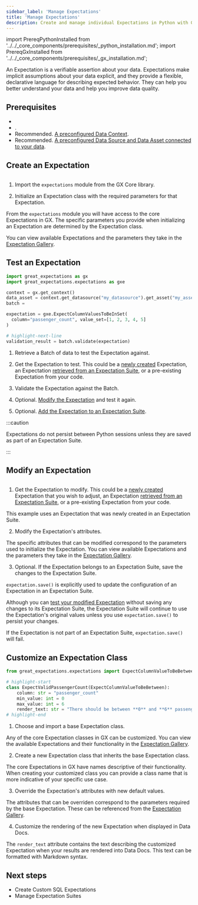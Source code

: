 ```yaml
---
sidebar_label: 'Manage Expectations'
title: 'Manage Expectations'
description: Create and manage individual Expectations in Python with GX Core.
---
```

import PrereqPythonInstalled from '../../_core_components/prerequisites/_python_installation.md';
import PrereqGxInstalled from '../../_core_components/prerequisites/_gx_installation.md';

An Expectation is a verifiable assertion about your data. Expectations make implicit assumptions about your data explicit, and they provide a flexible, declarative language for describing expected behavior. They can help you better understand your data and help you improve data quality. 

## Prerequisites

- <PrereqPythonInstalled/>
- <PrereqGxInstalled/>.
- Recommended. [A preconfigured Data Context](/core/installation_and_setup/manage_data_contexts.md).
- Recommended. [A preconfigured Data Source and Data Asset connected to your data](/core/manage_and_access_data/connect_to_data/connect_to_data.md).

## Create an Expectation

  ```python title="Python example code" name="tests/integration/docusaurus/core/expectations/create_an_expectation.py full example code"
  ```

1. Import the `expectations` module from the GX Core library.

2. Initialize an Expectation class with the required parameters for that Expectation.

  From the `expectations` module you will have access to the core Expectations in GX.  The specific parameters you provide when initializing an Expectation are determined by the Expectation class.
  
  You can view available Expectations and the parameters they take in the [Expectation Gallery](https://greatexpectations.io/expectations).


## Test an Expectation

<!-- TODO: Replace the sample code with snippets from example scripts under test -->

  ```python title="Python example code"
  import great_expectations as gx
  import great_expectations.expectations as gxe
  
  context = gx.get_context()
  data_asset = context.get_datasource("my_datasource").get_asset("my_asset")
  batch =

  expectation = gxe.ExpectColumnValuesToBeInSet(
    column="passenger_count", value_set=[1, 2, 3, 4, 5]
  )
  
  # highlight-next-line
  validation_result = batch.validate(expectation)
  ```

1. Retrieve a Batch of data to test the Expectation against.

2. Get the Expectation to test.  This could be a [newly created](#create-an-expectation) Expectation, an Expectation [retrieved from an Expectation Suite](/core/create_expectations/expectation_suites/manage_expectation_suites.md#get-an-expectation-from-an-expectation-suite), or a pre-existing Expectation from your code.

3. Validate the Expectation against the Batch.

4. Optional. [Modify the Expectation](#modify-an-expectation) and test it again.
 
5. Optional. [Add the Expectation to an Expectation Suite](/core/create_expectations/expectation_suites/manage_expectation_suites.md#add-expectations-to-an-expectation-suite).
   
  :::caution 

  Expectations do not persist between Python sessions unless they are saved as part of an Expectation Suite.

  :::

## Modify an Expectation

```python title="Python example code" name="core/expectations/_examples/edit_an_expectation.py full example code"
```

1. Get the Expectation to modify.  This could be a [newly created](#create-an-expectation) Expectation that you wish to adjust, an Expectation [retrieved from an Expectation Suite](/core/create_expectations/expectation_suites/manage_expectation_suites.md#get-an-expectation-from-an-expectation-suite), or a pre-existing Expectation from your code.  

  This example uses an Expectation that was newly created in an Expectation Suite.

2. Modify the Expectation's attributes.

  The specific attributes that can be modified correspond to the parameters used to initialize the Expectation.  You can view available Expectations and the parameters they take in the [Expectation Gallery](https://greatexpectations.io/expectations).

3. Optional. If the Expectation belongs to an Expectation Suite, save the changes to the Expectation Suite.

  `expectation.save()` is explicitly used to update the configuration of an Expectation in an Expectation Suite.
  
  Although you can [test your modified Expectation](#test-an-expectation) without saving any changes to its Expectation Suite, the Expectation Suite will continue to use the Expectation's original values unless you use `expectation.save()` to persist your changes.
  
  If the Expectation is not part of an Expectation Suite, `expectation.save()` will fail.

## Customize an Expectation Class

<!-- TODO: Replace code examples with snippets from scripts under test -->

```python title="Python example code"
from great_expectations.expectations import ExpectColumnValueToBeBetween

# highlight-start
class ExpectValidPassengerCount(ExpectColumnValueToBeBetween):
    column: str = "passenger_count"
    min_value: int = 0
    max_value: int = 6
    render_text: str = "There should be between **0** and **6** passengers."
# highlight-end
```

1. Choose and import a base Expectation class.

  Any of the core Expectation classes in GX can be customized. You can view the available Expectations and their functionality in the [Expectation Gallery](https://greatexpectations.io/expectations).

2. Create a new Expectation class that inherits the base Expectation class.
  
  The core Expectations in GX have names descriptive of their functionality.  When creating your customized class you can provide a class name that is more indicative of your specific use case.

3. Override the Expectation's attributes with new default values.

  The attributes that can be overriden correspond to the parameters required by the base Expectation.  These can be referenced from the [Expectation Gallery](https://greatexpectations.io/expectations).

4. Customize the rendering of the new Expectation when displayed in Data Docs.

  The `render_text` attribute contains the text describing the customized Expectation when your results are rendered into Data Docs.  This text can be formatted with Markdown syntax.

## Next steps

- Create Custom SQL Expectations
- Manage Expectation Suites